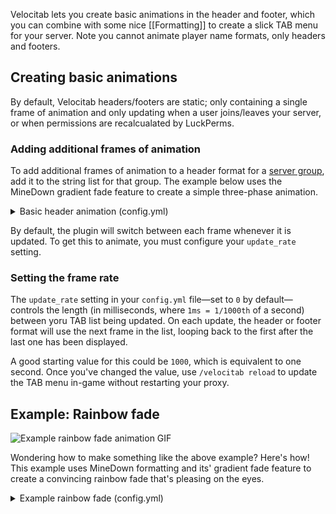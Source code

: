 Velocitab lets you create basic animations in the header and footer, which you can combine with some nice [[Formatting]] to create a slick TAB menu for your server. Note you cannot animate player name formats, only headers and footers.

## Creating basic animations
By default, Velocitab headers/footers are static; only containing a single frame of animation and only updating when a user joins/leaves your server, or when permissions are recalcualated by LuckPerms.

### Adding additional frames of animation
To add additional frames of animation to a header format for a [server group](server-groups), add it to the string list for that group. The example below uses the MineDown gradient fade feature to create a simple three-phase animation.

<details>
<summary>Basic header animation (config.yml)</summary>

```yaml
headers:
  default:
  - '&rainbow&Running Velocitab by William278'
  - '&rainbow:10&Running Velocitab by William278'
  - '&rainbow:20&Running Velocitab by William278'
```
</details>

By default, the plugin will switch between each frame whenever it is updated. To get this to animate, you must configure your `update_rate` setting.

### Setting the frame rate
The `update_rate` setting in your `config.yml` file&mdash;set to `0` by default&mdash;controls the length (in milliseconds, where `1ms = 1/1000th` of a second) between yoru TAB list being updated. On each update, the header or footer format will use the next frame in the list, looping back to the first after the last one has been displayed. 

A good starting value for this could be `1000`, which is equivalent to one second. Once you've changed the value, use `/velocitab reload` to update the TAB menu in-game without restarting your proxy.

## Example: Rainbow fade
![Example rainbow fade animation GIF](https://user-images.githubusercontent.com/31187453/232607366-35d530dc-fb2a-419b-a345-3cc758baa6df.gif)

Wondering how to make something like the above example? Here's how! This example uses MineDown formatting and its' gradient fade feature to create a convincing rainbow fade that's pleasing on the eyes.

<details>
<summary>Example rainbow fade (config.yml)</summary>

Please note this is not a complete config file; you will need to add the relevant sections to the correct part in your own Velocitab `config.yml`. 
```yaml
headers:
  default:
  - '&rainbow&Velocitab ⭐ A super-simple (sorted!) Velocity TAB menu plugin\n'
  - '&rainbow:2&Velocitab ⭐ A super-simple (sorted!) Velocity TAB menu plugin\n'
  - '&rainbow:4&Velocitab ⭐ A super-simple (sorted!) Velocity TAB menu plugin\n'
  - '&rainbow:6&Velocitab ⭐ A super-simple (sorted!) Velocity TAB menu plugin\n'
  - '&rainbow:8&Velocitab ⭐ A super-simple (sorted!) Velocity TAB menu plugin\n'
  - '&rainbow:10&Velocitab ⭐ A super-simple (sorted!) Velocity TAB menu plugin\n'
  - '&rainbow:12&Velocitab ⭐ A super-simple (sorted!) Velocity TAB menu plugin\n'
  - '&rainbow:14&Velocitab ⭐ A super-simple (sorted!) Velocity TAB menu plugin\n'
  - '&rainbow:16&Velocitab ⭐ A super-simple (sorted!) Velocity TAB menu plugin\n'
  - '&rainbow:18&Velocitab ⭐ A super-simple (sorted!) Velocity TAB menu plugin\n'
  - '&rainbow:20&Velocitab ⭐ A super-simple (sorted!) Velocity TAB menu plugin\n'
  - '&rainbow:22&Velocitab ⭐ A super-simple (sorted!) Velocity TAB menu plugin\n'
  - '&rainbow:24&Velocitab ⭐ A super-simple (sorted!) Velocity TAB menu plugin\n'
  - '&rainbow:26&Velocitab ⭐ A super-simple (sorted!) Velocity TAB menu plugin\n'
  - '&rainbow:28&Velocitab ⭐ A super-simple (sorted!) Velocity TAB menu plugin\n'
  - '&rainbow:30&Velocitab ⭐ A super-simple (sorted!) Velocity TAB menu plugin\n'
  - '&rainbow:32&Velocitab ⭐ A super-simple (sorted!) Velocity TAB menu plugin\n'
  - '&rainbow:34&Velocitab ⭐ A super-simple (sorted!) Velocity TAB menu plugin\n'
  - '&rainbow:36&Velocitab ⭐ A super-simple (sorted!) Velocity TAB menu plugin\n'
  - '&rainbow:38&Velocitab ⭐ A super-simple (sorted!) Velocity TAB menu plugin\n'
  - '&rainbow:40&Velocitab ⭐ A super-simple (sorted!) Velocity TAB menu plugin\n'
  - '&rainbow:42&Velocitab ⭐ A super-simple (sorted!) Velocity TAB menu plugin\n'
  - '&rainbow:44&Velocitab ⭐ A super-simple (sorted!) Velocity TAB menu plugin\n'
  - '&rainbow:46&Velocitab ⭐ A super-simple (sorted!) Velocity TAB menu plugin\n'
  - '&rainbow:48&Velocitab ⭐ A super-simple (sorted!) Velocity TAB menu plugin\n'
  - '&rainbow:50&Velocitab ⭐ A super-simple (sorted!) Velocity TAB menu plugin\n'
  - '&rainbow:52&Velocitab ⭐ A super-simple (sorted!) Velocity TAB menu plugin\n'
  - '&rainbow:54&Velocitab ⭐ A super-simple (sorted!) Velocity TAB menu plugin\n'
  - '&rainbow:56&Velocitab ⭐ A super-simple (sorted!) Velocity TAB menu plugin\n'
  - '&rainbow:58&Velocitab ⭐ A super-simple (sorted!) Velocity TAB menu plugin\n'
  - '&rainbow:60&Velocitab ⭐ A super-simple (sorted!) Velocity TAB menu plugin\n'
footers:
  default:
  - |
    \n&7For Velocity proxy servers:
    &#1bd96a-#6cffa9&https://modrinth.com/plugin/velocitab
    &#1bd96a-#6cffa9&https://william278.net/project/veloictab'
formats:
  default: '&#999-#fff&[%server%] &f%username%'
formatting_type: MINEDOWN
server_groups:
  default:
  - server
  - server2
update_rate: 100
```
</details>